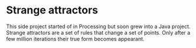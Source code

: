 <!--
  slug: strange-attractors
  type: fortpolio
  categories: 3D, video, open source
  tags: Processing, UX, Java, procedural, cool shit, concept
  clients: 
  collaboration: 
  prizes: 
  thumbnail: L84.jpg
  image: L84.jpg
  images: Lorenz-4600-18500-600-3-4000.jpg, L84.jpg, Latoocarfian-2304-2991-856-4738-3673-4877.jpg, Lorenz84-225-2391-2665-1218-48-11.jpg, Lorenz84-225-2391-2665-1236-48.jpg, Lorenz84-1235-655-946-484-356.jpg, Lorenz84-12700-04809-11237-03526-02731.jpg
  inCv: false
  inPortfolio: true
  dateFrom: 2006-06-01
  dateTo: 2006-08-01
-->

# Strange attractors

<p>This side project started of in Processing but soon grew into a Java project. Strange attractors are a set of rules that change a set of points. Only after a few million iterations their true form becomes appearant.</p>
